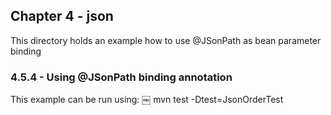 Chapter 4 - json
----------------

This directory holds an example how to use @JSonPath as bean parameter binding

### 4.5.4 - Using @JSonPath binding annotation

This example can be run using:
￼
    mvn test -Dtest=JsonOrderTest

